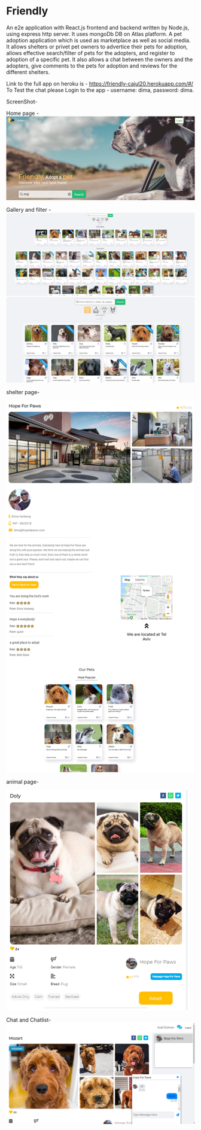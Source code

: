 # Friendly
An e2e application with React.js frontend and backend written by Node.js, using express http server.
It uses mongoDb DB on Atlas platform.
A pet adoption application which is used as marketplace as well as social media.
It allows shelters or privet pet owners to advertice their pets for adoption, allows effective search/filter of pets for the adopters, and register to adoption of a specific pet.
It also allows a chat between the owners and the adopters, give comments to the pets for adoption and reviews for the different shelters.

Link to the full app on heroku is - 
https://friendly-cajul20.herokuapp.com/#/
To Test the chat please Login to the app - username: dima, password: dima.

ScreenShot-

Home page - 
![Home page](/Home.jpg?raw=true "Home page")

Gallery and filter - 
![Gallery overvie](/GalleryOverview.jpg?raw=true "Gallery overvie")
![Filtered Gallery](/GalleryWithFilter.jpg?raw=true "Filtered Gallery")

shelter page-

![shelter page](/shelterPage.png?raw=true "shelter page")


animal page-

![animal page](/animalPage.png?raw=true "animal page")


Chat and Chatlist-
![Chat and Chatlist](/Chat_list_with_chat_with_saved_history.png?raw=true "Chat and Chatlist")



